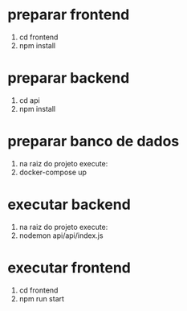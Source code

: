 # preparar frontend

1. cd frontend
2. npm install

# preparar backend

1. cd api
2. npm install

# preparar banco de dados

1. na raiz do projeto execute:
2. docker-compose up

# executar backend

1. na raiz do projeto execute:
2. nodemon api/api/index.js

# executar frontend

1. cd frontend
2. npm run start

